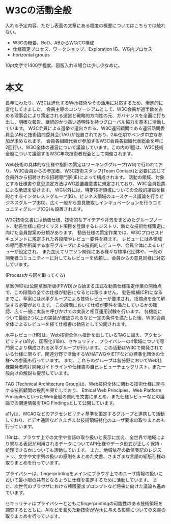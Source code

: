 # W3Cの活動全般

入れる予定内容、ただし表面の文章にある程度の概要についてはこちらでは触れない。

- W3Cの概要、BoD、ABからWG/CG構成
- 仕様策定プロセス、ワークショップ、Exploration IG、WG内プロセス
- horizontal groups

10pt文字で1400字程度、図版入れる場合は少し少なめに。


# 本文

長年にわたり、W3Cは進化するWeb技術やその活用に対応するため、漸進的に変化してきました。
会員主導のコンソーシアムとして、W3C会員が過半数を占める理事会により策定される運営と戦略的方向性の元、ガバナンスを全面に打ち出し、明確な報告、継続的かつ高い透明性を持つグローバル協力を基本に活動しています。
W3C会員による選挙で選出される、W3C運営顧問である運営諮問委員会(AB)と技術諮問委員会(TAG)が設置されており、2年任期でベンダ中立な参加が求められます。
会員各組織代表が参加するW3C会員各組織代表総会を年に2回行い、W3C全体の運営について議論しています。この内の1回は、W3C技術全般について議論するW3C年次技術者総会として開催されます。

Web技術の具体的な仕様や指針の策定はワーキンググループ(WG)で行われており、W3C会員からの参加者、W3C技術スタッフ(Team Contact)と必要に応じて会員外から招聘される招聘専門家(IE)によって構成されます。
活動の領域、対象とする仕様書や意思決定方法はWG設置趣意書に規定されており、W3C会員投票による承認を受けます。
WG以外には、特定技術領域についての全般的議論を目的とするインタレストグループ(IG)、ビジネス領域のユースケース議論を行うビジネスグループ(BG)、広く一般から意見聴取しインキュベーションを行うコミュニティグループ(CG)も設置されます。

W3C技術文書には勧告仕様、技術的なアイデアや背景をまとめたグループノート、勧告仕様に紐づくリスト項目を登録するレジストリ、新たな技術仕様策定に向けた会員提案の分類があります。
勧告仕様の策定作業では、W3Cプロセスドキュメントに規定された各段階やレビュー要件を経ます。
レビューには各領域の専門家が所属する水平グループによる技術的レビューや、会員全体によるレビューが設定され、
また加えてリエゾン関係にある様々な標準化団体や、一般の開発者コミュニティーに対してもレビューを依頼し、会員からの意見同様に対応しています。

(Processから図を取ってくる)

草案(WD)は公開草案所版(FPWD)から始まる正式な勧告仕様策定作業の開始点で、この段階の全ての仕様が勧告になるとは限りません。
勧告候補(CR)になるまでに、草案には水平グループによる技術レビューが要求され、指摘点を全て解決する必要があります。
この段階において仕様が要件を満たしているかの確認、広く一般に実装を呼びかけての実装と相互運用試験を行います。
各機能について最低2つ以上の実装が確認されるなど一定の条件を満たした後、W3C会員全体によるレビューを経て仕様書は勧告として公開されます。

水平レビュー(HR)は、Web技術全体へ指針を出しているTAGに加え、アクセシビリティ(a11y)、国際化(i18n)、セキュリティ、プライバシーの4領域について専門家により構成される水平グループが行います。
この活動はW3Cで開発されている仕様に限らず、関連分野で活動するWHATWGやIETFなどの標準化団体の仕様への参画も行っています。
また、これらのグループは各分野においてWeb仕様開発者向け開発ガイドラインや仕様書の自己レビューチェックリスト、また一般向けの解説も提示しています。

TAG (Technical Architecture Group)は、Web技術全体に関わる技術仕様に関与する技術顧問の役割を果たしており、
Ethical Web Principles、Web Platform PrinciplesといったWeb全般の原則を文書にまとめ、また仕様レビューなどの議論での関連情報をTAG Findingsとして公開しています。

a11yは、WCAGなどのアクセシビリティ基準を策定するグループと連携して活動しており、ビデオ通話などさまざまな技術領域特化のユーザ要求の取りまとめも行っています。

i18nは、ブラウザ上での文字や言語の取り扱いと表示に加え、全世界で地域により異なる表記が利用されるデータについてAPI仕様やデータ形式が正しく保持・処理できるかについても活動しています。
また、地域依存の数値表記のレジストリ、文字や文字列の扱いの原則をまとめた文書、さまざまな言語の組版仕様の取りまとめを行っています。

プライバシーは、fingerprintingをメインにブラウザ上でのユーザ情報の扱いにおいて最小限の共有となるように仕様を策定するために活動しています。
また、次世代のブラウザにおける権限要求プロンプトなど将来に向けた議論も進めています。

セキュリティはプライバシーとともにfingerprintingの可能性のある技術領域を調査するとともに、AIなどを含めた新技術がWebに与える影響についての文書の取りまとめを行っています。

